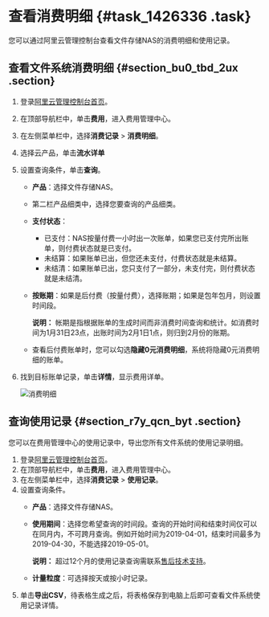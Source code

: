 # 查看消费明细 {#task_1426336 .task}

您可以通过阿里云管理控制台查看文件存储NAS的消费明细和使用记录。

## 查看文件系统消费明细 {#section_bu0_tbd_2ux .section}

1.  登录[阿里云管理控制台首页](https://home.console.aliyun.com/)。
2.  在顶部导航栏中，单击**费用**，进入费用管理中心。
3.  在左侧菜单栏中，选择**消费记录** \> **消费明细**。
4.  选择云产品，单击**流水详单**
5.  设置查询条件，单击**查询**。 
    -   **产品**：选择文件存储NAS。
    -   第二栏产品细类中，选择您要查询的产品细类。
    -   **支付状态**：
        -   已支付：NAS按量付费一小时出一次账单，如果您已支付完所出账单，则付费状态就是已支付。
        -   未结算：如果账单已出，但您还未支付，付费状态就是未结算。
        -   未结清：如果账单已出，您只支付了一部分，未支付完，则付费状态就是未结清。
    -   **按账期**：如果是后付费（按量付费），选择账期；如果是包年包月，则设置时间段。

        **说明：** 帐期是指根据账单的生成时间而非消费时间查询和统计。如消费时间为1月31日23点，出账时间为2月1日1点，则归到2月份的账期。

    -   查看后付费账单时，您可以勾选**隐藏0元消费明细**，系统将隐藏0元消费明细的账单。
6.  找到目标账单记录，单击**详情**，显示费用详单。 

    ![消费明细](http://static-aliyun-doc.oss-cn-hangzhou.aliyuncs.com/assets/img/1135329/156765460153766_zh-CN.png)


## 查询使用记录 {#section_r7y_qcn_byt .section}

您可以在费用管理中心的使用记录中，导出您所有文件系统的使用记录明细。

1.  登录[阿里云管理控制台首页](https://home.console.aliyun.com/)。
2.  在顶部导航栏中，单击**费用**，进入费用管理中心。
3.  在左侧菜单栏中，选择**消费记录** \> **使用记录**。
4.  设置查询条件。 
    -   **产品**：选择文件存储NAS。
    -   **使用期间**：选择您希望查询的时间段。查询的开始时间和结束时间仅可以在同月内，不可跨月查询。例如开始时间为2019-04-01，结束时间最多为2019-04-30，不能选择2019-05-01。

        **说明：** 超过12个月的使用记录查询需联系[售后技术支持](https://selfservice.console.aliyun.com/ticket/createIndex?spm=a2c4g.11186623.2.14.40fb3cd3xzXzQV)。

    -   **计量粒度**：可选择按天或按小时记录。
5.  单击**导出CSV**，待表格生成之后，将表格保存到电脑上后即可查看文件系统使用记录详情。

